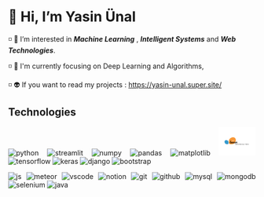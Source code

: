 # 👋 Hi, I’m Yasin Ünal                                                                           

◽️ 👀 I’m interested in ***Machine Learning*** , ***Intelligent Systems*** and ***Web Technologies***.

◽️ 🌱 I'm currently focusing on Deep Learning and Algorithms, 
     
◽️ 👽 If you want to read my projects : https://yasin-unal.super.site/

<!-- Sayaç :  ![](https://komarev.com/ghpvc/?username=Pilestin) -->

## Technologies

<p align = "justify" >
 <img src="https://user-images.githubusercontent.com/56133248/175571046-ed53347e-a3ae-4550-a032-8a371ea34ba2.png" alt="python" style="width:75px;"/>
 <img src="https://github.com/Pilestin/Pilestin/assets/56133248/1598bf2a-d718-4294-8460-81bcb7846aa4" alt="streamlit" style="width:75px;"/>
 <img src="https://numpy.org/images/logo.svg" alt="numpy" style="width:75px;"/>
 <img src="https://github.com/pandas-dev/pandas/blob/761bceb77d44aa63b71dda43ca46e8fd4b9d7422/web/pandas/static/img/pandas.svg" alt="pandas" style="width:75px;"/>
 <img src="https://matplotlib.org/_static/logo2.svg" alt="matplotlib" style="width:75px;"/>
 <img src="https://github.com/scikit-learn/scikit-learn/blob/main/doc/logos/scikit-learn-logo.svg" alt="scikitlearn" style="width:75px;"/>
 <img src="https://github.com/valohai/ml-logos/blob/master/tensorflow-tf.svg" alt="tensorflow" style="width:75px;"/>
 <img src="https://github.com/valohai/ml-logos/blob/master/keras.svg" alt="keras" style="width:75px;"/>
 <img src="https://static.djangoproject.com/img/logos/django-logo-negative.svg" alt="django" style="width:75px;"/>
 <img src="https://user-images.githubusercontent.com/56133248/175565033-08431c78-cf64-45f8-807e-c8e1db2a94d5.png" alt="bootstrap" style="width:75px;"/>

</p>

<p align = "justify" >
 <img src="https://user-images.githubusercontent.com/56133248/175568310-6bb4d489-6b7c-432a-93f3-69ad581b2ff0.png" alt="js" style="width:75px;"/>
 <img src="https://github.com/Pilestin/Pilestin/assets/56133248/7960b525-de19-4021-b842-3d80c00e5657" alt="meteor" style="width:75px;"/>
 <img src="https://user-images.githubusercontent.com/56133248/175562420-2efe5de0-b16b-41a8-9de4-a27d00543a9c.png" alt="vscode" style="width:75px;"/>
 <img src="https://upload.wikimedia.org/wikipedia/commons/e/e9/Notion-logo.svg" alt="notion" style="width:75px;"/>
 <img src="https://user-images.githubusercontent.com/56133248/175566226-b312f935-624c-44d6-bc65-4894da2c21ea.png" alt="git" style="width:75px;"/>
 <img src="https://user-images.githubusercontent.com/56133248/175564784-e2b4cd8c-950b-454f-942c-2d9a9ea2e2c2.png" alt="github" style="width:75px;"/>
 <img src="https://user-images.githubusercontent.com/56133248/195908804-371676a3-103c-4061-a0d0-9eb0538d0159.svg" alt="mysql" style="width:75px;"/>
 <img src="https://user-images.githubusercontent.com/56133248/175563012-3668a7aa-7ed8-43fe-82b7-5fee474e957d.png" alt="mongodb" style="width:75px;"/>
 <img src="https://user-images.githubusercontent.com/56133248/195909495-14c8c97d-dd12-4150-82f1-451d544d1741.png" alt="selenium" style="width:75px;"/>
 <img src="https://user-images.githubusercontent.com/56133248/175570879-e7bf30cc-b6cd-4b90-8f27-aa58e7da956e.png" alt="java" style="width:75px;"/>
 </p>

<!-- 

 <img src="https://user-images.githubusercontent.com/56133248/175565798-a2e2eee0-17a3-43e5-9594-09519fb44a01.png" alt="flutter" style="width:75px;"/> 
<img src="https://user-images.githubusercontent.com/56133248/195909115-3d22f918-0cb5-43bf-b993-a7232eb1e67e.svg" alt="firebase" style="width:75px;"/>

 <img src="https://user-images.githubusercontent.com/56133248/195909303-b8955474-8602-466e-bbf0-cee224192419.png" alt="devcpp" style="width:75px;"/>
-->
